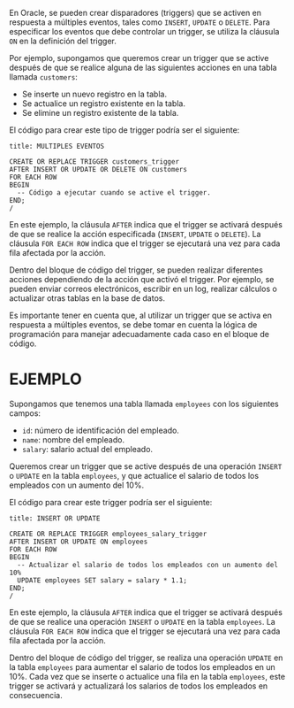 En Oracle, se pueden crear disparadores (triggers) que se activen en respuesta a múltiples eventos, tales como `INSERT`, `UPDATE` o `DELETE`. Para especificar los eventos que debe controlar un trigger, se utiliza la cláusula `ON` en la definición del trigger.

Por ejemplo, supongamos que queremos crear un trigger que se active después de que se realice alguna de las siguientes acciones en una tabla llamada `customers`:

-   Se inserte un nuevo registro en la tabla.
-   Se actualice un registro existente en la tabla.
-   Se elimine un registro existente de la tabla.

El código para crear este tipo de trigger podría ser el siguiente:

```ad-important
title: MULTIPLES EVENTOS
```
```
CREATE OR REPLACE TRIGGER customers_trigger
AFTER INSERT OR UPDATE OR DELETE ON customers
FOR EACH ROW
BEGIN
  -- Código a ejecutar cuando se active el trigger.
END;
/
```

En este ejemplo, la cláusula `AFTER` indica que el trigger se activará después de que se realice la acción especificada (`INSERT`, `UPDATE` o `DELETE`). La cláusula `FOR EACH ROW` indica que el trigger se ejecutará una vez para cada fila afectada por la acción.

Dentro del bloque de código del trigger, se pueden realizar diferentes acciones dependiendo de la acción que activó el trigger. Por ejemplo, se pueden enviar correos electrónicos, escribir en un log, realizar cálculos o actualizar otras tablas en la base de datos.

Es importante tener en cuenta que, al utilizar un trigger que se activa en respuesta a múltiples eventos, se debe tomar en cuenta la lógica de programación para manejar adecuadamente cada caso en el bloque de código.

# EJEMPLO

Supongamos que tenemos una tabla llamada `employees` con los siguientes campos:

-   `id`: número de identificación del empleado.
-   `name`: nombre del empleado.
-   `salary`: salario actual del empleado.

Queremos crear un trigger que se active después de una operación `INSERT` o `UPDATE` en la tabla `employees`, y que actualice el salario de todos los empleados con un aumento del 10%.

El código para crear este trigger podría ser el siguiente:

```ad-example
title: INSERT OR UPDATE
```
```
CREATE OR REPLACE TRIGGER employees_salary_trigger
AFTER INSERT OR UPDATE ON employees
FOR EACH ROW
BEGIN
  -- Actualizar el salario de todos los empleados con un aumento del 10%
  UPDATE employees SET salary = salary * 1.1;
END;
/
```

En este ejemplo, la cláusula `AFTER` indica que el trigger se activará después de que se realice una operación `INSERT` o `UPDATE` en la tabla `employees`. La cláusula `FOR EACH ROW` indica que el trigger se ejecutará una vez para cada fila afectada por la acción.

Dentro del bloque de código del trigger, se realiza una operación `UPDATE` en la tabla `employees` para aumentar el salario de todos los empleados en un 10%. Cada vez que se inserte o actualice una fila en la tabla `employees`, este trigger se activará y actualizará los salarios de todos los empleados en consecuencia.